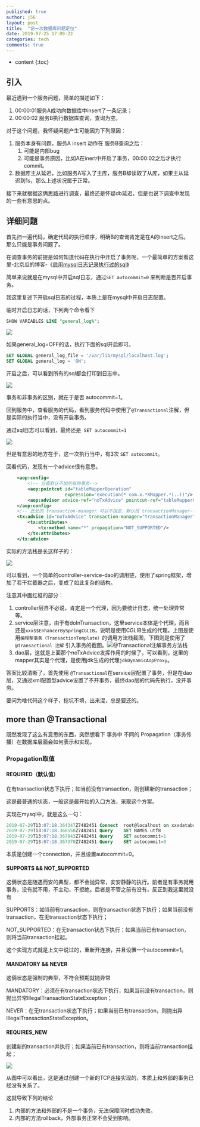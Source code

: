 ```yaml
---
published: true
author: j56
layout: post
title:  "记一次数据库问题定位"
date: 2019-07-25 17:09:22
categories: tech
comments: true
---
```


* content
{:toc}
## 引入

最近遇到一个服务问题，简单的描述如下：

1. 00:00:01服务A成功向数据库中insert了一条记录；
2. 00:00:02 服务B执行数据库查询，查询为空。

对于这个问题，我怀疑问题产生可能因为下列原因：

1. 服务本身有问题，服务A insert 动作在 服务B查询之后：
   1. 可能是内部bug
   2. 可能是事务原因，比如A在inert中开启了事务，00:00:02之后才执行commit。
2. 数据库主从延迟，比如服务A写入了主库，服务B却读取了从库，如果主从延迟到1s，那么上述状况属于正常。

接下来就根据这俩思路进行调查，最终还是怀疑db延迟，但是也说下调查中发现的一些有意思的点。







## 详细问题

首先扫一遍代码，确定代码的执行顺序，明确B的查询肯定是在A的insert之后。那么只能是事务问题了。

在调查事务的前提是如何知道代码在执行中开启了事务呢，一个最简单的方案看这里-北京瓜的博客-《[启用mysql日志记录执行过的sql》](https://www.cnblogs.com/bjgua/p/8376363.html)

简单来说就是在mysql中开启sql日志，通过`SET autocommit=0` 来判断是否开启事务。

我这里复述下开启sql日志的过程，本质上是在mysql中开启日志配置。

临时开启日志的话，下列两个命令看下

```sql
SHOW VARIABLES LIKE "general_log%";
```

![](http://img.skydrift.cn/1564047471.png)

如果general_log=OFF的话，执行下面的sql开启即可。

```sql
SET GLOBAL general_log_file = '/var/lib/mysql/localhost.log';
SET GLOBAL general_log = 'ON';
```

开启之后，可以看到所有的sql都会打印到日志中。

![](http://img.skydrift.cn/1564047589.png)

事务和非事务的区别，就在于是否 autocommit=1。

回到服务中，查看服务的代码，看到服务代码中使用了`@Transactional`注解，但是实际的执行当中，没有开启事务。

通过sql日志可以看到，最终还是` SET autocommit=1`

![](http://img.skydrift.cn/1564053255.png)

但是有意思的地方在于，这一次执行当中，有3次 `SET autocommit`。

回看代码，发现有一个advice很有意思。

```xml
    <aop:config>
        <!-- 分表默认不加所有的事务-->
        <aop:pointcut id="tableMapperOperation"
                      expression="execution(* com.x.*XMapper.*(..))"/>
        <aop:advisor advice-ref="noTxAdvice" pointcut-ref="tableMapperOperation"/>
    </aop:config>
    <!-- 此处的 transaction-manager 可以不指定，默认找 transactionManager-->
    <tx:advice id="noTxAdvice" transaction-manager="transactionManager">
        <tx:attributes>
            <tx:method name="*" propagation="NOT_SUPPORTED"/>
        </tx:attributes>
    </tx:advice>
```

实际的方法栈是长这样子的：

![](http://img.skydrift.cn/1564055328.png)

可以看到，一个简单的controller-service-dao的调用链，使用了spring框架，增加了若干拦截器之后，变成了如此复杂的结构。

注意其中画红框的部分：

1. controller层自不必说，肯定是一个代理，因为要统计日志，统一处理异常等。
2. service层注意，由于有doInTransaction，这里service本体是个代理，而且还是`xxx$$EnhancerBySpringCGLIB`，说明是使用CGLIB生成的代理。上图是使用`编程型事务（TransactionTemplate）`的调用方法栈截图，下图则是使用了` @Transactional 注解` 引入事务的截图。![@Transactional注解事务方法栈](http://img.skydrift.cn/1564067104.png)
3. dao层，这就是上面那个noTxAdvice发挥作用的时候了，可以看到，这里的mapper其实是个代理，是使用jdk生成的代理`jdkDynamicAopProxy`。

答案比较清晰了，首先使用 `@Transactional`在service层配置了事务，但是在dao层，又通过xml配置型advice设置了不开事务，最终dao层的代码先执行，没开事务。

要问为啥代码这个样子，挖坑不填，出来混，总是要还的。

## more than @Transactional

既然发现了这么有意思的东西，突然想看下 事务中 不同的 Propagation（事务传播）在数据库层面会如何表示和实现。

### Propagation取值

#### REQUIRED（默认值）

在有transaction状态下执行；如当前没有transaction，则创建新的transaction；

这是最普通的状态，一般这是最开始的入口方法，采取这个方案。

实现在mysql中，就是这么一句：

```sql
2019-07-29T13:07:18.364347Z7482451 Connect	root@localhost on xxxdatabase using TCP/IP
2019-07-29T13:07:18.366558Z7482451 Query	SET NAMES utf8
2019-07-29T13:07:18.367043Z7482451 Query	SET autocommit=1
2019-07-29T13:07:18.367370Z7482451 Query	SET autocommit=0
```

本质是创建一个connection，并且设置autocommit=0。



#### SUPPORTS && NOT_SUPPORTED

这俩状态是随遇而安的典型，都不会抛异常，安安静静的执行。前者是有事务就用事务，没有就不用，不主动，不拒绝。后者是不管之前有没有，反正到我这里就没有

SUPPORTS：如当前有transaction，则在transaction状态下执行；如果当前没有transaction，在无transaction状态下执行；

NOT_SUPPORTED：在无transaction状态下执行；如果当前已有transaction，则将当前transaction挂起。

这个实现方式就是上文中说过的，重新开连接，并且设置一个autocommit=1。

#### MANDATORY && NEVER

这俩状态是强制的典型，不符合预期就抛异常

MANDATORY：必须在有transaction状态下执行，如果当前没有transaction，则抛出异常IllegalTransactionStateException；

NEVER：在无transaction状态下执行；如果当前已有transaction，则抛出异 IllegalTransactionStateException。

#### REQUIRES_NEW

创建新的transaction并执行；如果当前已有transaction，则将当前transaction挂起；

![](http://img.skydrift.cn/1564405699.png)

从图中可以看出，这是通过创建一个新的TCP连接实现的，本质上和外部的事务已经没有关系了。

这就导致下列的结论

1. 内部的方法和外部的不是一个事务，无法保障同时成功失败。
2. 内部的方法rollback，外部事务正常不会受到影响。

